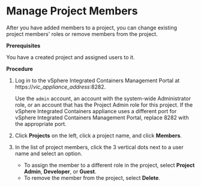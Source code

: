 # Manage Project Members # 

After you have added members to a project, you can change existing project members' roles or remove members from the project.

**Prerequisites**

You have a created project and assigned users to it.

**Procedure**

1. Log in to the vSphere Integrated Containers Management Portal at https://<i>vic_appliance_address</i>:8282.

   Use the `admin` account, an account with the system-wide Administrator role, or an account that has the Project Admin role for this project. If the vSphere Integrated Containers appliance uses a different port for vSphere Integrated Containers Management Portal, replace 8282 with the appropriate port.
2. Click **Projects** on the left, click a project name, and click **Members**.
3. In the list of project members, click the 3 vertical dots next to a user name and select an option.

   - To assign the member to a different role in the project, select **Project Admin**, **Developer**, or **Guest**.
   - To remove the member from the project, select **Delete**.